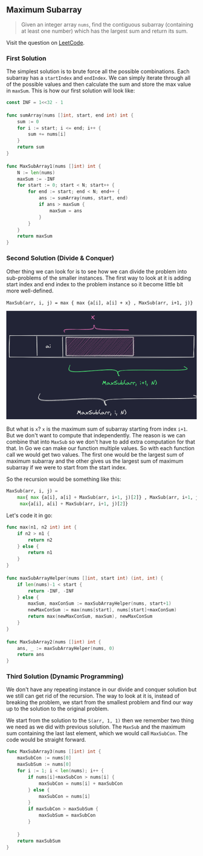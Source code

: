 ## Maximum Subarray
> Given an integer array `nums`, find the contiguous subarray (containing at least one number) which has the largest sum and return its sum.

Visit the question on [LeetCode](https://leetcode.com/problems/maximum-subarray/).

### First Solution
The simplest solution is to brute force all the possible combinations. Each subarray has a `startIndex` and `endIndex`. We can simply iterate through all of the possible values and then calculate the sum and store the max value in `maxSum`. This is how our first solution will look like:
```go
const INF = 1<<32 - 1

func sumArray(nums []int, start, end int) int {
	sum := 0
	for i := start; i <= end; i++ {
		sum += nums[i]
	}
	return sum
}

func MaxSubArray1(nums []int) int {
	N := len(nums)
	maxSum := -INF
	for start := 0; start < N; start++ {
		for end := start; end < N; end++ {
			ans := sumArray(nums, start, end)
			if ans > maxSum {
				maxSum = ans
			}
		}
	}
	return maxSum
}
```
### Second Solution (Divide & Conquer)
Other thing we can look for is to see how we can divide the problem into sub-problems of the smaller instances. The first way to look at it is adding start index and end index to the problem instance so it become little bit more well-defined.

`MaxSub(arr, i, j) = max { max {a[i], a[i] + x} , MaxSub(arr, i+1, j)}`

![Sol2](../images/MaxSubArrayDC.excalidraw.png)

But what is `x`? `x` is the maximum sum of subarray starting from index `i+1`. But we don't want to compute that independently. The reason is we can combine that into `MaxSub` so we don't have to add extra computation for that that. In Go we can make our function multiple values. So with each function call we would get two values. The first one would be the largest sum of maximum subarray and the other gives us the largest sum of maximum subarray if we were to start from the start index.

So the recursion would be something like this:
```python
MaxSub(arr, i, j) = 
	max{ max {a[i], a[i] + MaxSub(arr, i+1, j)[2]} , MaxSub(arr, i+1, j)[1]},
	 max{a[i], a[i] + MaxSub(arr, i+1, j)[2]}
```
Let's code it in go:
```go
func max(n1, n2 int) int {
	if n2 > n1 {
		return n2
	} else {
		return n1
	}
}

func maxSubArrayHelper(nums []int, start int) (int, int) {
	if len(nums)-1 < start {
		return -INF, -INF
	} else {
		maxSum, maxConSum := maxSubArrayHelper(nums, start+1)
		newMaxConSum := max(nums[start], nums[start]+maxConSum)
		return max(newMaxConSum, maxSum), newMaxConSum
	}
}

func MaxSubArray2(nums []int) int {
	ans, _ := maxSubArrayHelper(nums, 0)
	return ans
}
```

### Third Solution (Dynamic Programming)
We don't have any repeating instance in our divide and conquer solution but we still can get rid of the recursion. The way to look at it is, instead of breaking the problem, we start from the smallest problem and find our way up to the solution to the original problem.

We start from the solution to the `S(arr, 1, 1)` then we remember two thing we need as we did with previous solution. The `MaxSub` and the maximum sum containing the last last element, which we would call `MaxSubCon`. The code would be straight forward.

```go
func MaxSubArray3(nums []int) int {
	maxSubCon := nums[0]
	maxSubSum := nums[0]
	for i := 1; i < len(nums); i++ {
		if nums[i]+maxSubCon > nums[i] {
			maxSubCon = nums[i] + maxSubCon
		} else {
			maxSubCon = nums[i]
		}
		if maxSubCon > maxSubSum {
			maxSubSum = maxSubCon
		}

	}
	return maxSubSum
}
```

